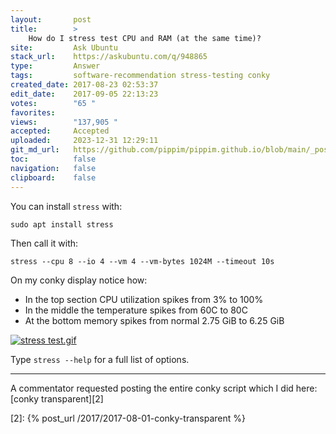 ```yaml
---
layout:       post
title:        >
    How do I stress test CPU and RAM (at the same time)?
site:         Ask Ubuntu
stack_url:    https://askubuntu.com/q/948865
type:         Answer
tags:         software-recommendation stress-testing conky
created_date: 2017-08-23 02:53:37
edit_date:    2017-09-05 22:13:23
votes:        "65 "
favorites:    
views:        "137,905 "
accepted:     Accepted
uploaded:     2023-12-31 12:29:11
git_md_url:   https://github.com/pippim/pippim.github.io/blob/main/_posts/2017/2017-08-23-How-do-I-stress-test-CPU-and-RAM-_at-the-same-time__.md
toc:          false
navigation:   false
clipboard:    false
---
```


You can install `stress` with:

``` 
sudo apt install stress
```

Then call it with:

``` 
stress --cpu 8 --io 4 --vm 4 --vm-bytes 1024M --timeout 10s
```

On my conky display notice how:

- In the top section CPU utilization spikes from 3% to 100%
- In the middle the temperature spikes from 60C to 80C
- At the bottom memory spikes from normal 2.75 GiB to 6.25 GiB

[![stress test.gif][1]][1]

Type `stress --help` for a full list of options.


----------

A commentator requested posting the entire conky script which I did here: [conky transparent][2]


  [1]: https://i.stack.imgur.com/bJmjj.gif
  [2]: {% post_url /2017/2017-08-01-conky-transparent %}
